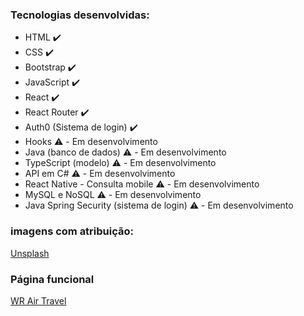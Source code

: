 ### Tecnologias desenvolvidas:

* HTML :heavy_check_mark:
* CSS :heavy_check_mark:
* Bootstrap :heavy_check_mark:
* JavaScript :heavy_check_mark:
* React :heavy_check_mark:
* React Router :heavy_check_mark:
* Auth0 (Sistema de login) :heavy_check_mark:
* Hooks :warning: - Em desenvolvimento
* Java (banco de dados) :warning: - Em desenvolvimento
* TypeScript (modelo) :warning: - Em desenvolvimento
* API em C# :warning: - Em desenvolvimento
* React Native - Consulta mobile :warning: - Em desenvolvimento
* MySQL e NoSQL :warning: - Em desenvolvimento
* Java Spring Security (sistema de login) :warning: - Em desenvolvimento


### imagens com atribuição:

<a href="">Unsplash</a>

### Página funcional

<a href="https://wrairtravel.vercel.app/">WR Air Travel</a>
